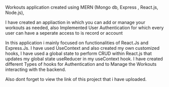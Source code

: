 Workouts application created using MERN (Mongo db, Express , React.js, Node.js),

I have created an appliaction in which you can add or manage your workouts as needed, also Implemented User Authentication for which every user can have a seperate access to is 
record or account

In this application i mainly focused on functionalities of React.Js and Express.Js.
I have used UseContext and also created my own customized hooks, I have used a global state to perform CRUD within React.js that updates my global state useReducer in my
useContext hook.
I have created different Types of hooks for Authentication and to Manage the Workouts interacting with the backend.

Also dont forget to view the link of this project that i have uploaded.

